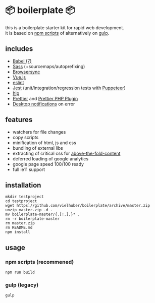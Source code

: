 # 📦 boilerplate 📦

this is a boilerplate starter kit for rapid web development.  
it is based on [npm scripts](https://docs.npmjs.com/misc/scripts) of alternatively on [gulp](http://gulpjs.com).

## includes

* [Babel (7)](https://babeljs.io)
* [Sass](http://sass-lang.com) (+sourcemaps/autoprefixing)
* [Browsersync](https://www.browsersync.io)
* [Vue.js](https://vuejs.org)
* [eslint](https://eslint.org)
* [Jest](https://github.com/facebook/jest) (unit/integration/regression tests with [Puppeteer](https://github.com/smooth-code/jest-puppeteer))
* [hlp](https://github.com/vielhuber/hlp)
* [Prettier](https://github.com/prettier/prettier) and [Prettier PHP Plugin](https://github.com/prettier/plugin-php)
* [Desktop notifications](https://github.com/micromata/cli-error-notifier) on error

## features

* watchers for file changes
* copy scripts
* minification of html, js and css
* bundling of external libs
* extracting of critical css for [above-the-fold-content](https://developers.google.com/speed/docs/insights/PrioritizeVisibleContent)
* deferred loading of google analytics
* google page speed 100/100 ready
* full ie11 support

## installation

```
mkdir testproject
cd testproject
wget https://github.com/vielhuber/boilerplate/archive/master.zip
unzip master.zip -d .
mv boilerplate-master/{.[!.],}* .
rm -r boilerplate-master
rm master.zip
rm README.md
npm install
```

## usage

### npm scripts (recommened)

```
npm run build
```

### gulp (legacy)

```
gulp
```